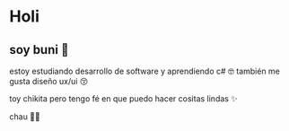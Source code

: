 # Holi
## soy buni 🐇


estoy estudiando desarrollo de software y aprendiendo c# 🤓
también me gusta diseño ux/ui 😚


toy chikita pero tengo fé en que puedo hacer cositas lindas ✨


chau 👋🏻
